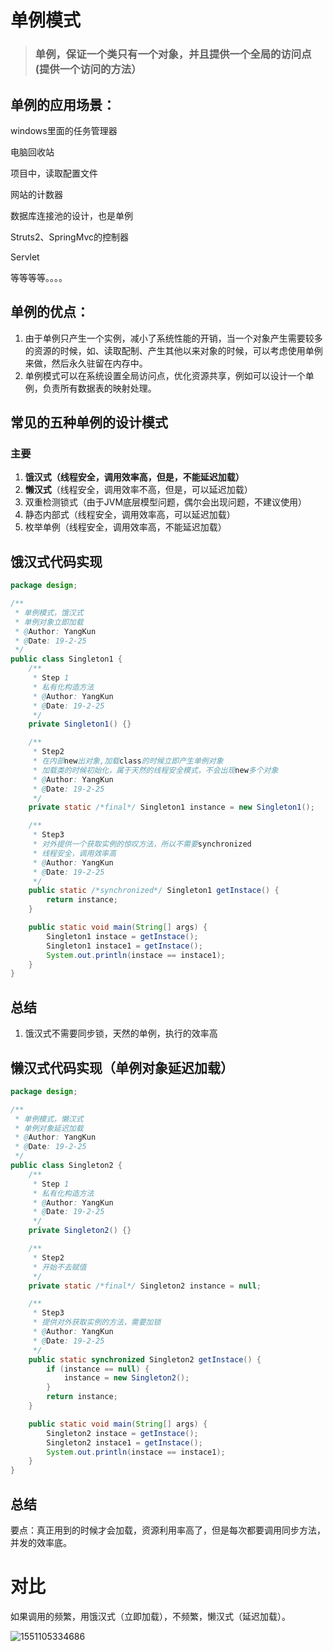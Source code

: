 # 				单例模式

> ### 单例，保证一个类只有一个对象，并且提供一个全局的访问点(提供一个访问的方法）

## 单例的应用场景：

windows里面的任务管理器

电脑回收站

项目中，读取配置文件

网站的计数器

数据库连接池的设计，也是单例

Struts2、SpringMvc的控制器

Servlet

等等等等。。。。

## 单例的优点：

1. 由于单例只产生一个实例，减小了系统性能的开销，当一个对象产生需要较多的资源的时候，如、读取配制、产生其他以来对象的时候，可以考虑使用单例来做，然后永久驻留在内存中。
2. 单例模式可以在系统设置全局访问点，优化资源共享，例如可以设计一个单例，负责所有数据表的映射处理。

## 常见的五种单例的设计模式

### 主要

1. **饿汉式（线程安全，调用效率高，但是，不能延迟加载）**
2. **懒汉式**（线程安全，调用效率不高，但是，可以延迟加载）
3. 双重检测锁式（由于JVM底层模型问题，偶尔会出现问题，不建议使用）
4. 静态内部式（线程安全，调用效率高，可以延迟加载）
5. 枚举单例（线程安全，调用效率高，不能延迟加载）

## 饿汉式代码实现

```java
package design;

/**
 * 单例模式，饿汉式
 * 单例对象立即加载
 * @Author: YangKun
 * @Date: 19-2-25
 */
public class Singleton1 {
    /**
     * Step 1
     * 私有化构造方法
     * @Author: YangKun
     * @Date: 19-2-25
     */
    private Singleton1() {}

    /**
     * Step2
     * 在内部new出对象,加载class的时候立即产生单例对象
     * 加载类的时候初始化，属于天然的线程安全模式，不会出现new多个对象
     * @Author: YangKun
     * @Date: 19-2-25
     */
    private static /*final*/ Singleton1 instance = new Singleton1();

    /**
     * Step3
     * 对外提供一个获取实例的惊叹方法，所以不需要synchronized
     * 线程安全，调用效率高
     * @Author: YangKun
     * @Date: 19-2-25
     */
    public static /*synchronized*/ Singleton1 getInstace() {
        return instance;
    }

    public static void main(String[] args) {
        Singleton1 instace = getInstace();
        Singleton1 instace1 = getInstace();
        System.out.println(instace == instace1);
    }
}

```

## 总结

1. 饿汉式不需要同步锁，天然的单例，执行的效率高

## 懒汉式代码实现（单例对象延迟加载）

```java
package design;

/**
 * 单例模式，懒汉式
 * 单例对象延迟加载
 * @Author: YangKun
 * @Date: 19-2-25
 */
public class Singleton2 {
    /**
     * Step 1
     * 私有化构造方法
     * @Author: YangKun
     * @Date: 19-2-25
     */
    private Singleton2() {}

    /**
     * Step2
     * 开始不去赋值
     */
    private static /*final*/ Singleton2 instance = null;

    /**
     * Step3
     * 提供对外获取实例的方法，需要加锁
     * @Author: YangKun
     * @Date: 19-2-25
     */
    public static synchronized Singleton2 getInstace() {
        if (instance == null) {
            instance = new Singleton2();
        }
        return instance;
    }

    public static void main(String[] args) {
        Singleton2 instace = getInstace();
        Singleton2 instace1 = getInstace();
        System.out.println(instace == instace1);
    }
}

```

## 总结

要点：真正用到的时候才会加载，资源利用率高了，但是每次都要调用同步方法，并发的效率底。





# 对比

如果调用的频繁，用饿汉式（立即加载），不频繁，懒汉式（延迟加载）。

![1551105334686](/tmp/1551105334686.png)